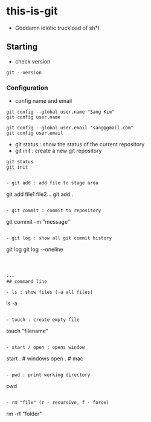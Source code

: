 # this-is-git

- Goddamn idiotic truckload of sh*t

## Starting
- check version
```
git --version
```

### Configuration
- config name and email
```
git config --global user.name "Sang Kim"
git config user.name

git config --global user.email "sang@gmail.com"
git config user.email
```

- git status : show the status of the current repository
- git init : create a new git repository
```
git status
git init
``

- git add : add file to stage area
```
git add file1 file2...
git add .
```

- git commit : commit to repository
```
git commit -m "message"
```

- git log : show all git commit history
```
git log 
git log --oneline
```



---
## command line

- ls : show files (-a all files)
```
ls -a
```

- touch : create empty file
```
touch "filename"
```

- start / open : opens window 
```
start .    # windows
open .     # mac
```

- pwd : print working directory
```
pwd
```

- rm "file" (r - recursive, f - force)
```
rm -rf "folder"
```